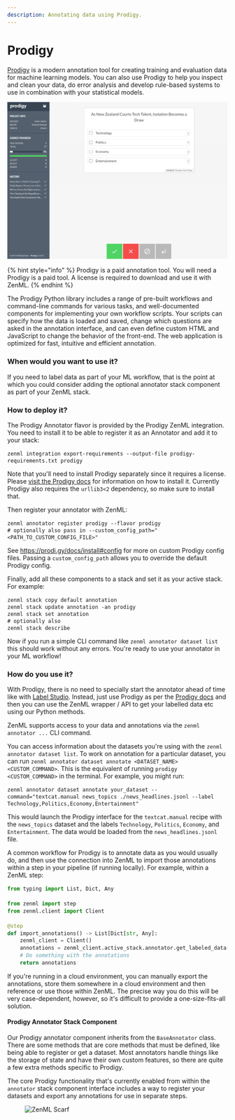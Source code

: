 ```yaml
---
description: Annotating data using Prodigy.
---
```


# Prodigy

[Prodigy](https://prodi.gy/) is a modern annotation tool for creating training and evaluation data for machine learning models. You can also use Prodigy to help you inspect and clean your data, do error analysis and develop rule-based systems to use in combination with your statistical models.

![Prodigy Annotator](../../.gitbook/assets/prodigy-annotator.png)

{% hint style="info" %}
Prodigy is a paid annotation tool. You will need a Prodigy is a paid tool. A license is required to download and use it with ZenML.
{% endhint %}

The Prodigy Python library includes a range of pre-built workflows and command-line commands for various tasks, and well-documented components for implementing your own workflow scripts. Your scripts can specify how the data is loaded and saved, change which questions are asked in the annotation interface, and can even define custom HTML and JavaScript to change the behavior of the front-end. The web application is optimized for fast, intuitive and efficient annotation.

### When would you want to use it?

If you need to label data as part of your ML workflow, that is the point at which you could consider adding the optional annotator stack component as part of your ZenML stack.

### How to deploy it?

The Prodigy Annotator flavor is provided by the Prodigy ZenML integration. You need to install it to be able to register it as an Annotator and add it to your stack:

```shell
zenml integration export-requirements --output-file prodigy-requirements.txt prodigy
```

Note that you'll need to install Prodigy separately since it requires a license. Please [visit the Prodigy docs](https://prodi.gy/docs/install) for information on how to install it. Currently Prodigy also requires the `urllib3<2` dependency, so make sure to install that.

Then register your annotator with ZenML:

```shell
zenml annotator register prodigy --flavor prodigy
# optionally also pass in --custom_config_path="<PATH_TO_CUSTOM_CONFIG_FILE>"
```

See https://prodi.gy/docs/install#config for more on custom Prodigy config files. Passing a `custom_config_path` allows you to override the default Prodigy config.

Finally, add all these components to a stack and set it as your active stack. For example:

```shell
zenml stack copy default annotation
zenml stack update annotation -an prodigy
zenml stack set annotation
# optionally also
zenml stack describe
```

Now if you run a simple CLI command like `zenml annotator dataset list` this should work without any errors. You're ready to use your annotator in your ML workflow!

### How do you use it?

With Prodigy, there is no need to specially start the annotator ahead of time like with [Label Studio](label-studio.md). Instead, just use Prodigy as per the [Prodigy docs](https://prodi.gy) and then you can use the ZenML wrapper / API to get your labelled data etc using our Python methods.

ZenML supports access to your data and annotations via the `zenml annotator ...` CLI command.

You can access information about the datasets you're using with the `zenml annotator dataset list`. To work on annotation for a particular dataset, you can run `zenml annotator dataset annotate <DATASET_NAME> <CUSTOM_COMMAND>`. This is the equivalent of running `prodigy <CUSTOM_COMMAND>` in the terminal. For example, you might run:

```shell
zenml annotator dataset annotate your_dataset --command="textcat.manual news_topics ./news_headlines.jsonl --label Technology,Politics,Economy,Entertainment"
```

This would launch the Prodigy interface for the `textcat.manual` recipe with the `news_topics` dataset and the labels `Technology`, `Politics`, `Economy`, and `Entertainment`. The data would be loaded from the `news_headlines.jsonl` file.

A common workflow for Prodigy is to annotate data as you would usually do, and then use the connection into ZenML to import those annotations within a step in your pipeline (if running locally). For example, within a ZenML step:

```python
from typing import List, Dict, Any

from zenml import step
from zenml.client import Client

@step
def import_annotations() -> List[Dict[str, Any]:
    zenml_client = Client()
    annotations = zenml_client.active_stack.annotator.get_labeled_data(dataset_name="my_dataset")
    # Do something with the annotations
    return annotations
```

If you're running in a cloud environment, you can manually export the annotations, store them somewhere in a cloud environment and then reference or use those within ZenML. The precise way you do this will be very case-dependent, however, so it's difficult to provide a one-size-fits-all solution.

#### Prodigy Annotator Stack Component

Our Prodigy annotator component inherits from the `BaseAnnotator` class. There are some methods that are core methods that must be defined, like being able to register or get a dataset. Most annotators handle things like the storage of state and have their own custom features, so there are quite a few extra methods specific to Prodigy.

The core Prodigy functionality that's currently enabled from within the `annotator` stack component interface includes a way to register your datasets and export any annotations for use in separate steps.

<figure><img src="https://static.scarf.sh/a.png?x-pxid=f0b4f458-0a54-4fcd-aa95-d5ee424815bc" alt="ZenML Scarf"><figcaption></figcaption></figure>
